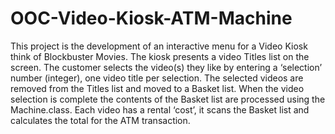 # OOC-Video-Kiosk-ATM-Machine

This project is the development of an interactive menu for a Video Kiosk think of Blockbuster Movies.
The kiosk presents a video Titles list on the screen. The customer selects the video(s) they like by entering a ‘selection’ number (integer), one video title per selection. The selected videos are removed from the Titles list and moved to a Basket list. When the video selection is complete the contents of the Basket list are processed using the Machine.class. 
Each video has a rental ‘cost’, it scans the Basket list and calculates the total for the ATM transaction. 
